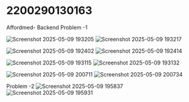 # 2200290130163
Affordmed- Backend
Problem -1

![Screenshot 2025-05-09 193205](https://github.com/user-attachments/assets/b33c620a-66d7-4476-85f1-4aaaff111feb)
![Screenshot 2025-05-09 193217](https://github.com/user-attachments/assets/d96a1e90-5d5a-4aee-aa21-5153963ad4ca)

![Screenshot 2025-05-09 192402](https://github.com/user-attachments/assets/5e31f384-43fd-4565-add4-257b2ac223f5)
![Screenshot 2025-05-09 192414](https://github.com/user-attachments/assets/a8c2da6c-bcdd-4b5e-944c-d57b51a9c212)

![Screenshot 2025-05-09 193115](https://github.com/user-attachments/assets/f9b52637-b287-49ce-92c6-b852212f5594)
![Screenshot 2025-05-09 193132](https://github.com/user-attachments/assets/9ed30f18-3110-4def-bb83-55012ac8ca6f)

![Screenshot 2025-05-09 200711](https://github.com/user-attachments/assets/8059c3ee-d680-463c-ba32-45a6a9eeebc4)
![Screenshot 2025-05-09 200734](https://github.com/user-attachments/assets/d0f36847-ea00-49e3-a8e2-99bf8d48fa21)

Problem -2
![Screenshot 2025-05-09 195837](https://github.com/user-attachments/assets/b166ec43-9b46-4f65-9378-f43bb04c854b)
![Screenshot 2025-05-09 195931](https://github.com/user-attachments/assets/8265804a-200e-47d1-a136-ae7a980ba8b9)
